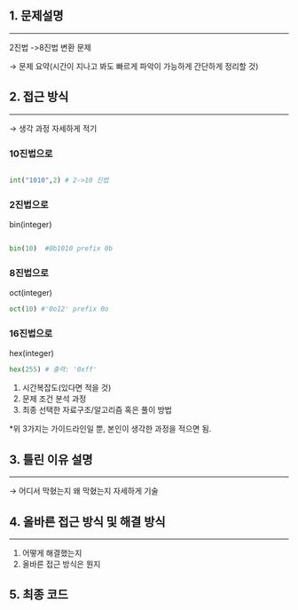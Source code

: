 ## 1. 문제설명

---

2진법 ->8진법 변환 문제

→ 문제 요약(시간이 지나고 봐도 빠르게 파악이 가능하게 간단하게 정리할 것)

## 2. 접근 방식

---

→ 생각 과정 자세하게 적기

### 10진법으로 

```python

int("1010",2) # 2->10 진법

```

### 2진법으로

bin(integer)

```python 

bin(10)  #0b1010 prefix 0b

```

### 8진법으로 
oct(integer) 

```python
oct(10) #'0o12' prefix 0o


```

### 16진법으로
hex(integer)

```python
hex(255) # 출력: '0xff'


```

1. 시간복잡도(있다면 적을 것)
2. 문제 조건 분석 과정
3. 최종 선택한 자료구조/알고리즘 혹은 풀이 방법

*위 3가지는 가이드라인일 뿐, 본인이 생각한 과정을 적으면 됨.

## 3. 틀린 이유 설명

---

→ 어디서 막혔는지 왜 막혔는지 자세하게 기술

## 4. 올바른 접근 방식 및 해결 방식

---

1. 어떻게 해결했는지
2. 올바른 접근 방식은 뭔지

## 5. 최종 코드